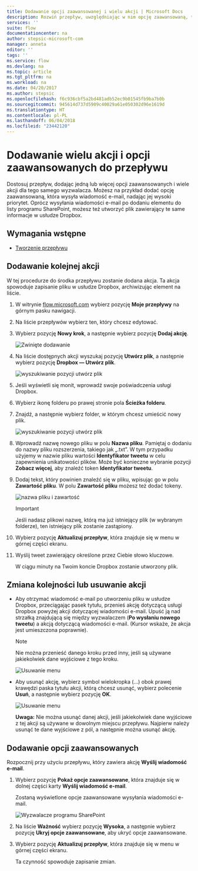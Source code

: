 ```yaml
---
title: Dodawanie opcji zaawansowanej i wielu akcji | Microsoft Docs
description: Rozwiń przepływ, uwzględniając w nim opcję zaawansowaną, taką jak ustawienie wysokiego priorytetu wiadomości e-mail, i dodaj kolejną akcję dla tego samego zdarzenia.
services: ''
suite: flow
documentationcenter: na
author: stepsic-microsoft-com
manager: anneta
editor: ''
tags: ''
ms.service: flow
ms.devlang: na
ms.topic: article
ms.tgt_pltfrm: na
ms.workload: na
ms.date: 04/20/2017
ms.author: stepsic
ms.openlocfilehash: f6c936cbf5a2bd481adb52ec9b01545fb9ba7b0b
ms.sourcegitcommit: 945614d737d5909c40029a61e050302d96e1619d
ms.translationtype: HT
ms.contentlocale: pl-PL
ms.lasthandoff: 06/04/2018
ms.locfileid: "23442120"
---
```

# <a name="add-multiple-actions-and-advanced-options-to-a-flow"></a>Dodawanie wielu akcji i opcji zaawansowanych do przepływu
Dostosuj przepływ, dodając jedną lub więcej opcji zaawansowanych i wiele akcji dla tego samego wyzwalacza. Możesz na przykład dodać opcję zaawansowaną, która wysyła wiadomość e-mail, nadając jej wysoki priorytet. Oprócz wysyłania wiadomości e-mail po dodaniu elementu do listy programu SharePoint, możesz też utworzyć plik zawierający te same informacje w usłudze Dropbox.

## <a name="prerequisites"></a>Wymagania wstępne
* [Tworzenie przepływu](get-started-logic-flow.md)

## <a name="add-another-action"></a>Dodawanie kolejnej akcji
W tej procedurze do środka przepływu zostanie dodana akcja. Ta akcja spowoduje zapisanie pliku w usłudze Dropbox, archiwizując element na liście.

1. W witrynie [flow.microsoft.com](https://flow.microsoft.com) wybierz pozycję **Moje przepływy** na górnym pasku nawigacji.
2. Na liście przepływów wybierz ten, który chcesz edytować.
3. Wybierz pozycję **Nowy krok**, a następnie wybierz pozycję **Dodaj akcję**.
   
    ![Zwinięte dodawanie](./media/multi-step-logic-flow/add-action.png)
4. Na liście dostępnych akcji wyszukaj pozycję **Utwórz plik**, a następnie wybierz pozycję **Dropbox — Utwórz plik**.
   
    ![wyszukiwanie pozycji utwórz plik](./media/multi-step-logic-flow/create-file-search.png)
5. Jeśli wyświetli się monit, wprowadź swoje poświadczenia usługi Dropbox.
6. Wybierz ikonę folderu po prawej stronie pola **Ścieżka folderu**.
7. Znajdź, a następnie wybierz folder, w którym chcesz umieścić nowy plik.
   
    ![wyszukiwanie pozycji utwórz plik](./media/multi-step-logic-flow/create-file-folder.png)
8. Wprowadź nazwę nowego pliku w polu **Nazwa pliku**. Pamiętaj o dodaniu do nazwy pliku rozszerzenia, takiego jak „.txt”. W tym przypadku użyjemy w nazwie pliku wartości **Identyfikator tweetu** w celu zapewnienia unikatowości plików. Może być konieczne wybranie pozycji **Zobacz więcej**, aby znaleźć token **Identyfikator tweetu**.
9. Dodaj tekst, który powinien znaleźć się w pliku, wpisując go w polu **Zawartość pliku**. W polu **Zawartość pliku** możesz też dodać tokeny.
   
    ![nazwa pliku i zawartość](./media/multi-step-logic-flow/create-file-name-and-contents.png)
   
   > [!IMPORTANT]
   > Jeśli nadasz plikowi nazwę, którą ma już istniejący plik (w wybranym folderze), ten istniejący plik zostanie zastąpiony.
   > 
   > 
10. Wybierz pozycję **Aktualizuj przepływ**, która znajduje się w menu w górnej części ekranu.
11. Wyślij tweet zawierający określone przez Ciebie słowo kluczowe.
    
     W ciągu minuty na Twoim koncie Dropbox zostanie utworzony plik.

## <a name="reorder-or-delete-an-action"></a>Zmiana kolejności lub usuwanie akcji
* Aby otrzymać wiadomość e-mail po utworzeniu pliku w usłudze Dropbox, przeciągając pasek tytułu, przenieś akcję dotyczącą usługi Dropbox powyżej akcji dotyczącej wiadomości e-mail. Upuść ją nad strzałką znajdującą się między wyzwalaczem (**Po wysłaniu nowego tweetu**) a akcją dotyczącą wiadomości e-mail. (Kursor wskaże, że akcja jest umieszczona poprawnie).
  
  > [!NOTE]
  > Nie można przenieść danego kroku przed inny, jeśli są używane jakiekolwiek dane wyjściowe z tego kroku.
  > 
  > 
  
    ![Usuwanie menu](./media/multi-step-logic-flow/draggingaction.png)
* Aby usunąć akcję, wybierz symbol wielokropka (...) obok prawej krawędzi paska tytułu akcji, którą chcesz usunąć, wybierz polecenie **Usuń**, a następnie wybierz pozycję **OK**.
  
    ![Usuwanie menu](./media/multi-step-logic-flow/deletemenu.png)
  
     **Uwaga:** Nie można usunąć danej akcji, jeśli jakiekolwiek dane wyjściowe z tej akcji są używane w dowolnym miejscu przepływu. Najpierw należy usunąć te dane wyjściowe z pól, a następnie można usunąć akcję.

## <a name="add-advanced-options"></a>Dodawanie opcji zaawansowanych
Rozpocznij przy użyciu przepływu, który zawiera akcję **Wyślij wiadomość e-mail**.

1. Wybierz pozycję **Pokaż opcje zaawansowane**, która znajduje się w dolnej części karty **Wyślij wiadomość e-mail**.
   
     Zostaną wyświetlone opcje zaawansowane wysyłania wiadomości e-mail.
   
    ![Wyzwalacze programu SharePoint](./media/multi-step-logic-flow/advanced.png)
2. Na liście **Ważność** wybierz pozycję **Wysoka**, a następnie wybierz pozycję **Ukryj opcje zaawansowane**, aby ukryć opcje zaawansowane.
3. Wybierz pozycję **Aktualizuj przepływ**, która znajduje się w menu w górnej części ekranu.
   
     Ta czynność spowoduje zapisanie zmian.

